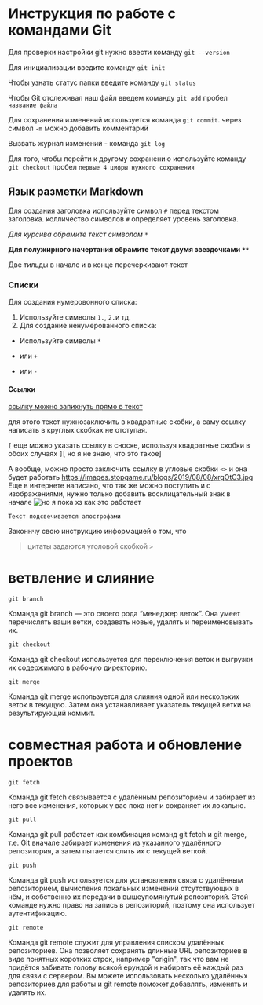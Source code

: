 # Инструкция по работе с командами Git

Для проверки настройки git нужно ввести команду `git --version`

Для инициализации введите команду `git init`

Чтобы узнать статус папки введите команду `git status`

Чтобы Git отслеживал наш файл введем команду `git add` пробел `название файла`

Для сохранения изменений используется команда `git commit`. через символ `-m` можно добавить комментарий

Вызвать журнал изменений - команда `git log`

Для того, чтобы перейти к другому сохранению используйте команду `git checkout` пробел `первые 4 цифры нужного сохранения`
## Язык разметки Markdown
Для создания заголовка используйте символ `#` перед текстом заголовка. колличество символов `#` определяет уровень заголовка.

*Для курсива обрамите текст символом `*`*

**Для полужирного начертания обрамите текст двумя звездочками `**`**

Две тильды в начале и в конце ~~перечеркивают текст~~
### Списки
Для создания нумеровонного списка:
1. Используйте символы `1.`, `2.`и тд.
2. Для создание ненумерованного списка:
* Используйте символы `*`
+ или `+`
- или `-`
#### Ссылки
[ссылку можно запихнуть прямо в текст](https://images.stopgame.ru/blogs/2019/08/08/xrgOtC3.jpg)

для этого текст нужнозаключить в квадратные скобки, а саму ссылку написать в круглых скобках не отступая.

`[` еще можно указать ссылку в сноске, используя квадратные скобки в обоих случаях `]`[ но я не знаю, что это такое]

А вообще, можно просто заключить ссылку в угловые скобки `<>` и она будет работать <https://images.stopgame.ru/blogs/2019/08/08/xrgOtC3.jpg>
 Еще в интернете написано, что так же можно поступить и с изображениями, нужно только добавить восклицательный знак в начале ![ но я пока хз как это работает](https://e-news.pro/uploads/posts/2020-04/1586436638_e-news.su_eoor0xfw4ai952w.jpg)

 `Текст подсвечивается апострофами`

 Законнчу свою инструкцию информацией о том, что 
 >цитаты задаются уголовой скобкой `>`
 
# ветвление и слияние

`git branch`

Команда git branch — это своего рода “менеджер веток”. Она умеет перечислять ваши ветки, создавать новые, удалять и переименовывать их.

`git checkout`

Команда git checkout используется для переключения веток и выгрузки их содержимого в рабочую директорию.

`git merge`

Команда git merge используется для слияния одной или нескольких веток в текущую. Затем она устанавливает указатель текущей ветки на результирующий коммит.

# совместная работа и обновление проектов

`git fetch`

Команда git fetch связывается с удалённым репозиторием и забирает из него все изменения, которых у вас пока нет и сохраняет их локально.

`git pull`

Команда git pull работает как комбинация команд git fetch и git merge, т.е. Git вначале забирает изменения из указанного удалённого репозитория, а затем пытается слить их с текущей веткой.

`git push`

Команда git push используется для установления связи с удалённым репозиторием, вычисления локальных изменений отсутствующих в нём, и собственно их передачи в вышеупомянутый репозиторий. Этой команде нужно право на запись в репозиторий, поэтому она использует аутентификацию.

`git remote`

Команда git remote служит для управления списком удалённых репозиториев. Она позволяет сохранять длинные URL репозиториев в виде понятных коротких строк, например "origin", так что вам не придётся забивать голову всякой ерундой и набирать её каждый раз для связи с сервером. Вы можете использовать несколько удалённых репозиториев для работы и git remote поможет добавлять, изменять и удалять их.